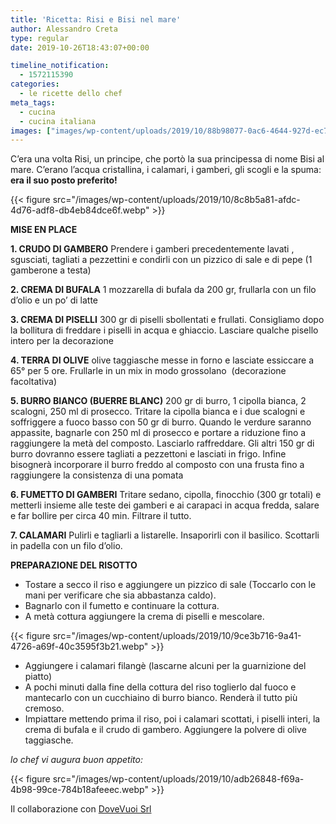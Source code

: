```yaml
---
title: 'Ricetta: Risi e Bisi nel mare'
author: Alessandro Creta
type: regular
date: 2019-10-26T18:43:07+00:00

timeline_notification:
  - 1572115390
categories:
  - le ricette dello chef
meta_tags:
  - cucina
  - cucina italiana
images: ["images/wp-content/uploads/2019/10/88b98077-0ac6-4644-927d-ec7c51975bed.webp"]
---
```

C’era una volta Risi, un principe, che portò la sua principessa di nome Bisi al mare. C’erano l’acqua cristallina, i calamari, i gamberi, gli scogli e la spuma: **era il suo posto preferito!**


{{< figure src="/images/wp-content/uploads/2019/10/8c8b5a81-afdc-4d76-adf8-db4eb84dce6f.webp" >}}


**MISE EN PLACE**

**1. CRUDO DI GAMBERO** Prendere i gamberi precedentemente lavati , sgusciati, tagliati a pezzettini e condirli con un pizzico di sale e di pepe (1 gamberone a testa)

**2. CREMA DI BUFALA** 1 mozzarella di bufala da 200 gr, frullarla con un filo d’olio e un po’ di latte

**3. CREMA DI PISELLI** 300 gr di piselli sbollentati e frullati. Consigliamo dopo la bollitura di freddare i piselli in acqua e ghiaccio. Lasciare qualche pisello intero per la decorazione

**4. TERRA DI OLIVE** olive taggiasche messe in forno e lasciate essiccare a 65° per 5 ore. Frullarle in un mix in modo grossolano&nbsp; (decorazione facoltativa)

**5. BURRO BIANCO (BUERRE BLANC)** 200 gr di burro, 1 cipolla bianca, 2 scalogni, 250 ml di prosecco. Tritare la cipolla bianca e i due scalogni e soffriggere a fuoco basso con 50 gr di burro. Quando le verdure saranno appassite, bagnarle con 250 ml di prosecco e portare a riduzione fino a raggiungere la metà del composto. Lasciarlo raffreddare. Gli altri 150 gr di burro dovranno essere tagliati a pezzettoni e lasciati in frigo. Infine bisognerà incorporare il burro freddo al composto con una frusta fino a raggiungere la consistenza di una pomata

**6. FUMETTO DI GAMBERI** Tritare sedano, cipolla, finocchio (300 gr totali) e metterli insieme alle teste dei gamberi e ai carapaci in acqua fredda, salare e far bollire per circa 40 min. Filtrare il tutto.

**7. CALAMARI** Pulirli e tagliarli a listarelle. Insaporirli con il basilico. Scottarli in padella con un filo d’olio.

**PREPARAZIONE DEL RISOTTO**

<ul class="wp-block-list">
  <li>
    Tostare a secco il riso e aggiungere un pizzico di sale (Toccarlo con le mani per verificare che sia abbastanza caldo).
  </li>
  <li>
    Bagnarlo con il fumetto e continuare la cottura.
  </li>
  <li>
    A metà cottura aggiungere la crema di piselli e mescolare.
  </li>
</ul>


{{< figure src="/images/wp-content/uploads/2019/10/9ce3b716-9a41-4726-a69f-40c3595f3b21.webp" >}}


<ul class="wp-block-list">
  <li>
    Aggiungere i calamari filangè (lascarne alcuni per la guarnizione del piatto)
  </li>
  <li>
    A pochi minuti dalla fine della cottura del riso toglierlo dal fuoco e mantecarlo con un cucchiaino di burro bianco. Renderà il tutto più cremoso.
  </li>
  <li>
    Impiattare mettendo prima il riso, poi i calamari scottati, i piselli interi, la crema di bufala e il crudo di gambero. Aggiungere la polvere di olive taggiasche.
  </li>
</ul>

<p class="has-text-align-center">
  <em>lo chef vi augura buon appetito:</em>
</p>


{{< figure src="/images/wp-content/uploads/2019/10/adb26848-f69a-4b98-99ce-784b18afeeec.webp" >}}




Il collaborazione con [DoveVuoi Srl][1]

 [1]: http://www.dovevuoisrl.com